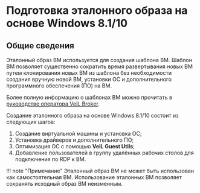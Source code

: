 # Подготовка эталонного образа на основе Windows 8.1/10

## Общие сведения

Эталонный образ ВМ используется для создания шаблона ВМ. 
Шаблон ВМ позволяет существенно сократить время развертывания новых ВМ путем клонирования новых ВМ из шаблона без необходимости создания вручную новой ВМ, установки ОС и дополнительного программного обеспечения (ПО) на ВМ.

Более полную информацию о шаблонах ВМ можно прочитать в [руководстве оператора VeiL Broker](https://veil.mashtab.org/vdi-docs/broker/operator_guide/templates/).

Создание эталонного образа на основе Windows 8.1/10 состоит из следующих шагов:

1. Создание виртуальной машины и установка ОС;
2. Установка драйверов и дополнительного ПО;
3. Оптимизация ОС c помощью **VeiL Guest Utils**;
4. Добавление пользователей в группу удалённых рабочих столов для подключения по RDP к ВМ.

!!! note "Примечание"
    Эталонный образ ВМ не может быть использован как самостоятельная ВМ. Использование эталонных ВМ позволяет сохранять исходный образ ВМ неизменным.